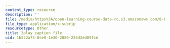 ```yaml
---
content_type: resource
description: ''
file: /media/https%3A/open-learning-course-data-rc.s3.amazonaws.com/8-06-quantum-physics-iii-spring-2018/1b522a750ce01e302080226d2ed89fce_WwudFI6YRs.srt
file_type: application/x-subrip
resourcetype: Other
title: 3play caption file
uid: 1b522a75-0ce0-1e30-2080-226d2ed89fce
---
```

